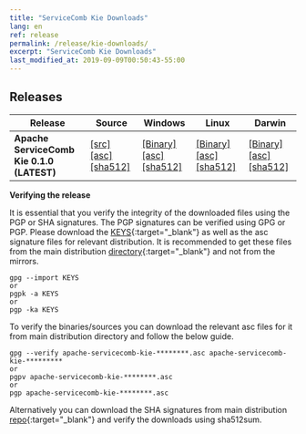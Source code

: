 ```yaml
---
title: "ServiceComb Kie Downloads"
lang: en
ref: release
permalink: /release/kie-downloads/
excerpt: "ServiceComb Kie Downloads"
last_modified_at: 2019-09-09T00:50:43-55:00
---
```


## Releases


| Release           |         Source            |           Windows         |           Linux           |           Darwin          |          
| ---------------------- | --------------------------------- | --------------------------------- | --------------------------------- | --------------------------------- |
| **Apache ServiceComb Kie 0.1.0 (LATEST)**    |[[src]](https://apache.org/dyn/closer.cgi/servicecomb/servicecomb-kie/0.1.0/apache-servicecomb-kie-0.1.0-src.tar.gz) [[asc]](https://www.apache.org/dist/servicecomb/servicecomb-kie/0.1.0/apache-servicecomb-kie-0.1.0-src.tar.gz.asc) [[sha512]](https://www.apache.org/dist/servicecomb/servicecomb-kie/0.1.0/apache-servicecomb-kie-0.1.0-src.tar.gz.sha512)     | [[Binary]](https://apache.org/dyn/closer.cgi/servicecomb/servicecomb-kie/0.1.0/apache-servicecomb-kie-0.1.0-windows-amd64.tar.gz) [[asc]](https://www.apache.org/dist/servicecomb/servicecomb-kie/0.1.0/apache-servicecomb-kie-0.1.0-windows-amd64.tar.gz.asc) [[sha512]](https://www.apache.org/dist/servicecomb/servicecomb-kie/0.1.0/apache-servicecomb-kie-0.1.0-windows-amd64.tar.gz.sha512)| [[Binary]](https://apache.org/dyn/closer.cgi/servicecomb/servicecomb-kie/0.1.0/apache-servicecomb-kie-0.1.0-linux-amd64.tar.gz) [[asc]](https://www.apache.org/dist/servicecomb/servicecomb-kie/0.1.0/apache-servicecomb-kie-0.1.0-linux-amd64.tar.gz.asc) [[sha512]](https://www.apache.org/dist/servicecomb/servicecomb-kie/0.1.0/apache-servicecomb-kie-0.1.0-linux-amd64.tar.gz.sha512)|[[Binary]](https://apache.org/dyn/closer.cgi/servicecomb/servicecomb-kie/0.1.0/apache-servicecomb-kie-0.1.0-darwin-amd64.tar.gz) [[asc]](https://www.apache.org/dist/servicecomb/servicecomb-kie/0.1.0/apache-servicecomb-kie-0.1.0-darwin-amd64.tar.gz.asc) [[sha512]](https://www.apache.org/dist/servicecomb/servicecomb-kie/0.1.0/apache-servicecomb-kie-0.1.0-darwin-amd64.tar.gz.sha512) | 

**Verifying the release**

It is essential that you verify the integrity of the downloaded files using the PGP or SHA signatures.
 The PGP signatures can  be verified using GPG or PGP.
 Please download the [KEYS](https://www.apache.org/dist/servicecomb/KEYS){:target="_blank"} as well as the asc signature files for relevant distribution. It is recommended to get these files from the main distribution [directory](https://www.apache.org/dist/servicecomb/servicecomb-kie/){:target="_blank"} and not from the mirrors.
 ```
 gpg --import KEYS
 or
 pgpk -a KEYS
 or
 pgp -ka KEYS
```
To verify the binaries/sources you can download the relevant asc files for it from main distribution directory and follow the below guide.
```
gpg --verify apache-servicecomb-kie-********.asc apache-servicecomb-kie-*********
or
pgpv apache-servicecomb-kie-********.asc
or
pgp apache-servicecomb-kie-********.asc
```
Alternatively you can download the SHA signatures from main distribution [repo](https://www.apache.org/dist/servicecomb/servicecomb-kie/){:target="_blank"} and verify the downloads using sha512sum.